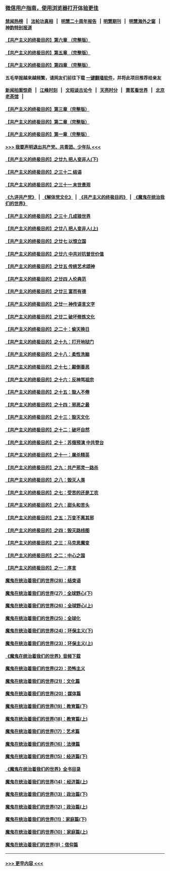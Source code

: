 ### [微信用户指南，使用浏览器打开体验更佳](https://github.com/gfw-breaker/banned-news1/blob/master/indexes/wechat-guide.md?t=0)
#### [禁闻热榜](热点新闻.md?t=0)  &nbsp;&nbsp;|&nbsp;&nbsp; [法轮功真相](https://github.com/gfw-breaker/truth/blob/master/README.md?t=0) &nbsp;&nbsp;|&nbsp;&nbsp; [明慧二十周年报告](https://github.com/gfw-breaker/mh-reports/blob/master/README.md?t=0) &nbsp;&nbsp;|&nbsp;&nbsp;[明慧期刊](https://github.com/gfw-breaker/mh-qikan) &nbsp;&nbsp;|&nbsp;&nbsp; [明慧海外之窗](https://github.com/gfw-breaker/mh-news/blob/master/README.md?t=0) &nbsp;&nbsp;|&nbsp;&nbsp; [神韵特别报道](https://github.com/gfw-breaker/mh-news/blob/master/shenyun.md?t=0)
#### [【共产主义的终极目的】第六章 （完整版）](../pages/nsc422/n11428913.md?t=02161556) 
#### [【共产主义的终极目的】第五章 （完整版）](../pages/nsc422/n11428912.md?t=02161556) 
#### [【共产主义的终极目的】第四章 （完整版）](../pages/nsc422/n11428907.md?t=02161556) 
#### 五毛举报越来越频繁，请网友们前往下载 [一键翻墙软件](https://github.com/gfw-breaker/ssr-accounts)，并将此项目推荐给亲友
#### [新闻拍案惊奇](https://github.com/gfw-breaker/banned-news1/blob/master/pages/link4.md) &nbsp;&nbsp;|&nbsp;&nbsp; [江峰时刻](https://github.com/gfw-breaker/banned-news1/blob/master/pages/link4.md) &nbsp;&nbsp;|&nbsp;&nbsp; [文昭谈古论今](https://github.com/gfw-breaker/banned-news1/blob/master/pages/link4.md) &nbsp;&nbsp;|&nbsp;&nbsp; [天亮时分](https://github.com/gfw-breaker/banned-news1/blob/master/pages/link4.md) &nbsp;&nbsp;|&nbsp;&nbsp; [萧茗看世界](https://github.com/gfw-breaker/banned-news1/blob/master/pages/link4.md) &nbsp;&nbsp;|&nbsp;&nbsp; [北京老茶馆](https://github.com/gfw-breaker/banned-news1/blob/master/pages/link4.md) &nbsp;&nbsp;|&nbsp;&nbsp; 
#### [【共产主义的终极目的】第三章（完整版）](../pages/nsc422/n11428848.md?t=02161556) 
#### [【共产主义的终极目的】第二章（完整版）](../pages/nsc422/n11428831.md?t=02161556) 
#### [【共产主义的终极目的】第一章（完整版）](../pages/nsc422/n11417651.md?t=02161556) 
#### [>>> 我要声明退出共产党、共青团、少年队 <<<](https://github.com/begood0513/goodnews/blob/master/quit/letter.md) 
#### [【共产主义的终极目的】之廿九 把人变非人(下)](../pages/nsc422/n11344140.md?t=02161556) 
#### [【共产主义的终极目的】之三十二 结语](../pages/nsc422/n11360535.md?t=02161556) 
#### [【共产主义的终极目的】之三十一 末世景观](../pages/nsc422/n11351129.md?t=02161556) 
#### [《九评共产党》](https://github.com/begood0513/9ping.md/blob/master/README.md) &nbsp;|&nbsp; [《解体党文化》](../../../../jtdwh.md/blob/master/README.md)  &nbsp;|&nbsp; [《共产主义的终极目的》](../../../../gczydzjmd.md/blob/master/README.md) &nbsp;|&nbsp; [《魔鬼在统治我们的世界》](../../../../mgztzwmdsj.md/blob/master/README.md) 
#### [【共产主义的终极目的】之三十 几成狼世界](../pages/nsc422/n11348280.md?t=02161556) 
#### [【共产主义的终极目的】之廿八 把人变非人(上)](../pages/nsc422/n11340492.md?t=02161556) 
#### [【共产主义的终极目的】之廿七 以恨立国](../pages/nsc422/n11336944.md?t=02161556) 
#### [【共产主义的终极目的】之廿六 中共对抗普世价值](../pages/nsc422/n11324785.md?t=02161556) 
#### [【共产主义的终极目的】之廿五 传统艺术颂神](../pages/nsc422/n11296396.md?t=02161556) 
#### [【共产主义的终极目的】之廿四 人伦典范](../pages/nsc422/n11296397.md?t=02161556) 
#### [【共产主义的终极目的】之廿三 富而有德](../pages/nsc422/n11283598.md?t=02161556) 
#### [【共产主义的终极目的】之廿一 神传语言文字](../pages/nsc422/n11263265.md?t=02161556) 
#### [【共产主义的终极目的】之廿二 破坏修炼文化](../pages/nsc422/n11245728.md?t=02161556) 
#### [【共产主义的终极目的】之二十：偷天换日](../pages/nsc422/n11238846.md?t=02161556) 
#### [【共产主义的终极目的】之十九：打开地狱门](../pages/nsc422/n11206376.md?t=02161556) 
#### [【共产主义的终极目的】之十八：柔性洗脑](../pages/nsc422/n11199994.md?t=02161556) 
#### [【共产主义的终极目的】之十七：颠倒善恶](../pages/nsc422/n11179782.md?t=02161556) 
#### [【共产主义的终极目的】之十六：反神骂祖宗](../pages/nsc422/n11166798.md?t=02161556) 
#### [【共产主义的终极目的】之十五：毁人不倦](../pages/nsc422/n11166792.md?t=02161556) 
#### [【共产主义的终极目的】之十四：邪恶之最](../pages/nsc422/n11150249.md?t=02161556) 
#### [【共产主义的终极目的】之十三：毁灭文化](../pages/nsc422/n11135227.md?t=02161556) 
#### [【共产主义的终极目的】之十二：破坏自然](../pages/nsc422/n11135214.md?t=02161556) 
#### [【共产主义的终极目的】之十：苏俄预演 中共登台](../pages/nsc422/n11118424.md?t=02161556) 
#### [【共产主义的终极目的】之十一：屠杀精英](../pages/nsc422/n11118442.md?t=02161556) 
#### [【共产主义的终极目的】之九：共产邪灵一路杀](../pages/nsc422/n11114139.md?t=02161556) 
#### [【共产主义的终极目的】之八：毁灭人类](../pages/nsc422/n11108503.md?t=02161556) 
#### [【共产主义的终极目的】之七：受苦的还是工农](../pages/nsc422/n11101809.md?t=02161556) 
#### [【共产主义的终极目的】之六：甜头和苦头](../pages/nsc422/n11096971.md?t=02161556) 
#### [【共产主义的终极目的】之五：万变不离其邪](../pages/nsc422/n11091285.md?t=02161556) 
#### [【共产主义的终极目的】之四：毁灭路线图](../pages/nsc422/n11086284.md?t=02161556) 
#### [【共产主义的终极目的】之三：马克思魔变](../pages/nsc422/n11061941.md?t=02161556) 
#### [【共产主义的终极目的】之二：中心之国](../pages/nsc422/n11047728.md?t=02161556) 
#### [【共产主义的终极目的】之一：序言](../pages/nsc422/n11086077.md?t=02161556) 
#### [魔鬼在统治着我们的世界(28)：结束语](../pages/nsc422/n10936246.md?t=02161556) 
#### [魔鬼在统治着我们的世界(27)：全球野心(下)](../pages/nsc422/n10928319.md?t=02161556) 
#### [魔鬼在统治着我们的世界(26)：全球野心(上)](../pages/nsc422/n10900318.md?t=02161556) 
#### [魔鬼在统治着我们的世界(25)：全球化](../pages/nsc422/n10788205.md?t=02161556) 
#### [魔鬼在统治着我们的世界(24)：环保主义(下)](../pages/nsc422/n10695307.md?t=02161556) 
#### [魔鬼在统治着我们的世界(23)：环保主义(上)](../pages/nsc422/n10688613.md?t=02161556) 
#### [《魔鬼在统治着我们的世界》音频下载](../pages/nsc422/n10635553.md?t=02161556) 
#### [魔鬼在统治着我们的世界(22)：恐怖主义](../pages/nsc422/n10614727.md?t=02161556) 
#### [魔鬼在统治着我们的世界(21)：文化篇](../pages/nsc422/n10597706.md?t=02161556) 
#### [魔鬼在统治着我们的世界(20)：媒体篇](../pages/nsc422/n10586579.md?t=02161556) 
#### [魔鬼在统治着我们的世界(19)：教育篇(下)](../pages/nsc422/n10564808.md?t=02161556) 
#### [魔鬼在统治着我们的世界(18)：教育篇(上)](../pages/nsc422/n10526970.md?t=02161556) 
#### [魔鬼在统治着我们的世界(17)：艺术篇](../pages/nsc422/n10499093.md?t=02161556) 
#### [魔鬼在统治着我们的世界(16)：法律篇](../pages/nsc422/n10485969.md?t=02161556) 
#### [魔鬼在统治着我们的世界(15)：经济篇(下)](../pages/nsc422/n10469975.md?t=02161556) 
#### [《魔鬼在统治着我们的世界》全书目录](../pages/nsc422/n10464261.md?t=02161556) 
#### [魔鬼在统治着我们的世界(14)：经济篇(上)](../pages/nsc422/n10457370.md?t=02161556) 
#### [魔鬼在统治着我们的世界(13)：政治篇(下)](../pages/nsc422/n10448270.md?t=02161556) 
#### [魔鬼在统治着我们的世界(12)：政治篇(上)](../pages/nsc422/n10444576.md?t=02161556) 
#### [魔鬼在统治着我们的世界(11)：家庭篇(下)](../pages/nsc422/n10440961.md?t=02161556) 
#### [魔鬼在统治着我们的世界(10)：家庭篇(上)](../pages/nsc422/n10435448.md?t=02161556) 
#### [魔鬼在统治着我们的世界(9)：信仰篇](../pages/nsc422/n10432159.md?t=02161556) 

----
#### [ >>> 更早内容 <<< ](../indexes/nsc422-earlier.md)
